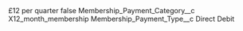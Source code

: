 <?xml version="1.0" encoding="UTF-8"?>
<CustomMetadata xmlns="http://soap.sforce.com/2006/04/metadata" xmlns:xsi="http://www.w3.org/2001/XMLSchema-instance" xmlns:xsd="http://www.w3.org/2001/XMLSchema">
    <label>£12 per quarter</label>
    <protected>false</protected>
    <values>
        <field>Membership_Payment_Category__c</field>
        <value xsi:type="xsd:string">X12_month_membership</value>
    </values>
    <values>
        <field>Membership_Payment_Type__c</field>
        <value xsi:type="xsd:string">Direct Debit</value>
    </values>
</CustomMetadata>
